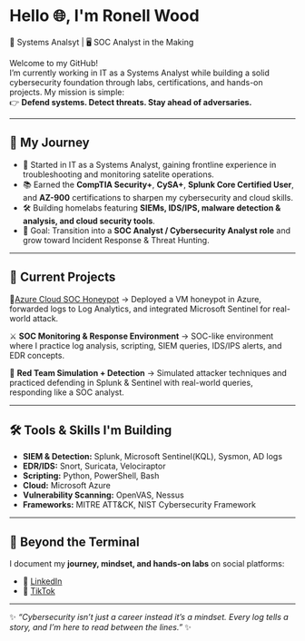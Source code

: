 #  Hello 🌐, I'm Ronell Wood  

📡 Systems Analsyt | 🖥️ SOC Analyst in the Making  

Welcome to my GitHub!  
I’m currently working in IT as a Systems Analyst while building a solid cybersecurity foundation through labs, certifications, and hands-on projects. 
My mission is simple:  
👉 **Defend systems. Detect threats. Stay ahead of adversaries.**  

---

## 🧭 My Journey  
- 📍 Started in IT as a Systems Analyst, gaining frontline experience in troubleshooting and monitoring satelite operations.  
- 📚 Earned the **CompTIA Security+**, **CySA+**, **Splunk Core Certified User**, and **AZ-900** certifications to sharpen my cybersecurity and cloud skills.  
- 🛠️ Building homelabs featuring **SIEMs, IDS/IPS, malware detection & analysis, and cloud security tools**.  
- 🎯 Goal: Transition into a **SOC Analyst / Cybersecurity Analyst role** and grow toward Incident Response & Threat Hunting.  

---

## 🔬 Current Projects  

🍯[Azure Cloud SOC Honeypot](https://github.com/Kino-DerToten/SOC-Azure-Honeypot) → Deployed a VM honeypot in Azure, forwarded logs to Log Analytics, and integrated Microsoft Sentinel for real-world attack.

⚔️ **SOC Monitoring & Response Environment** → SOC-like environment where I practice log analysis, scripting, SIEM queries, IDS/IPS alerts, and EDR concepts.

🧪 **Red Team Simulation + Detection** → Simulated attacker techniques and practiced defending in Splunk & Sentinel with real-world queries, responding like a SOC analyst.

---

## 🛠️ Tools & Skills I'm Building  
- **SIEM & Detection:** Splunk, Microsoft Sentinel(KQL), Sysmon, AD logs  
- **EDR/IDS:** Snort, Suricata, Velociraptor 
- **Scripting:** Python, PowerShell, Bash  
- **Cloud:** Microsoft Azure
- **Vulnerability Scanning:** OpenVAS, Nessus  
- **Frameworks:** MITRE ATT&CK, NIST Cybersecurity Framework  

---

## 🎥 Beyond the Terminal  
I document my **journey, mindset, and hands-on labs** on social platforms:  
- 📎 [LinkedIn](https://www.linkedin.com/in/ronell-wood-065457195/)  
- 🎥 [TikTok](https://www.tiktok.com/@origi__nell)  

---

✨ *“Cybersecurity isn’t just a career instead it’s a mindset. Every log tells a story, and I’m here to read between the lines.”* ✨

